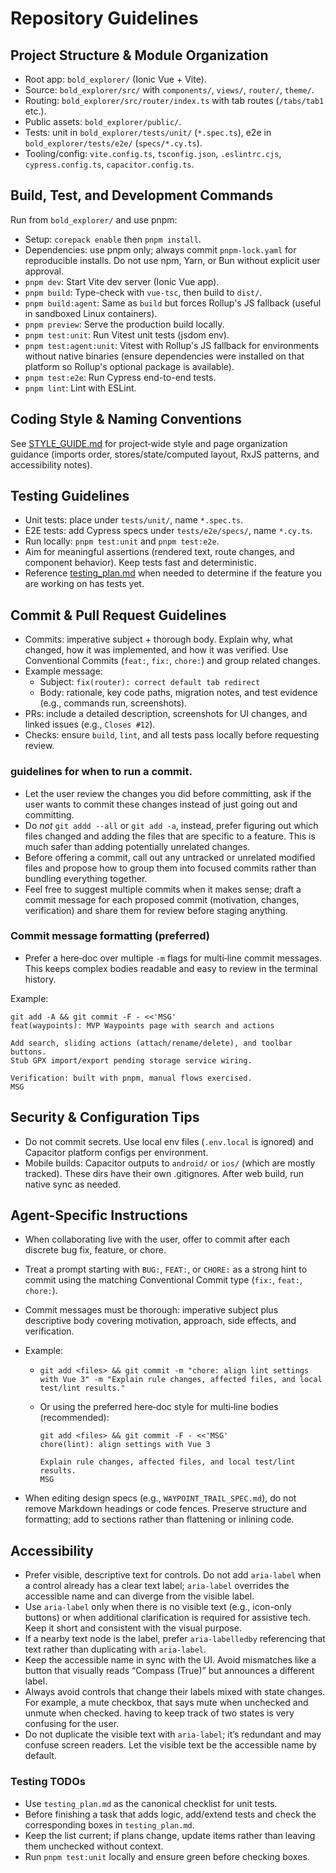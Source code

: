 # Repository Guidelines

## Project Structure & Module Organization

- Root app: `bold_explorer/` (Ionic Vue + Vite).
- Source: `bold_explorer/src/` with `components/`, `views/`, `router/`, `theme/`.
- Routing: `bold_explorer/src/router/index.ts` with tab routes (`/tabs/tab1` etc.).
- Public assets: `bold_explorer/public/`.
- Tests: unit in `bold_explorer/tests/unit/` (`*.spec.ts`), e2e in `bold_explorer/tests/e2e/` (`specs/*.cy.ts`).
- Tooling/config: `vite.config.ts`, `tsconfig.json`, `.eslintrc.cjs`, `cypress.config.ts`, `capacitor.config.ts`.

## Build, Test, and Development Commands

Run from `bold_explorer/` and use pnpm:

- Setup: `corepack enable` then `pnpm install`.
- Dependencies: use pnpm only; always commit `pnpm-lock.yaml` for reproducible installs. Do not use npm, Yarn, or Bun without explicit user approval.
- `pnpm dev`: Start Vite dev server (Ionic Vue app).
- `pnpm build`: Type-check with `vue-tsc`, then build to `dist/`.
- `pnpm build:agent`: Same as `build` but forces Rollup's JS fallback (useful in sandboxed Linux containers).
- `pnpm preview`: Serve the production build locally.
- `pnpm test:unit`: Run Vitest unit tests (jsdom env).
- `pnpm test:agent:unit`: Vitest with Rollup's JS fallback for environments without native binaries (ensure dependencies were installed on that platform so Rollup's optional package is available).
- `pnpm test:e2e`: Run Cypress end-to-end tests.
- `pnpm lint`: Lint with ESLint.

## Coding Style & Naming Conventions

See [STYLE_GUIDE.md](./STYLE_GUIDE.md) for project‑wide style and page organization guidance (imports order, stores/state/computed layout, RxJS patterns, and accessibility notes).

## Testing Guidelines

- Unit tests: place under `tests/unit/`, name `*.spec.ts`.
- E2E tests: add Cypress specs under `tests/e2e/specs/`, name `*.cy.ts`.
- Run locally: `pnpm test:unit` and `pnpm test:e2e`.
- Aim for meaningful assertions (rendered text, route changes, and component behavior). Keep tests fast and deterministic.
- Reference [testing_plan.md](./testing_plan.md) when needed to determine if the feature you are working on has tests yet.

## Commit & Pull Request Guidelines

- Commits: imperative subject + thorough body. Explain why, what changed, how it was implemented, and how it was verified. Use Conventional Commits (`feat:`, `fix:`, `chore:`) and group related changes.
- Example message:
  - Subject: `fix(router): correct default tab redirect`
  - Body: rationale, key code paths, migration notes, and test evidence (e.g., commands run, screenshots).
- PRs: include a detailed description, screenshots for UI changes, and linked issues (e.g., `Closes #12`).
- Checks: ensure `build`, `lint`, and all tests pass locally before requesting review.

### guidelines for when to run a commit.

- Let the user review the changes you did before committing, ask if the user wants to commit these changes instead of just going out and committing.
- Do _not_ `git addd --all` or `git add -a`, instead, prefer figuring out which files changed and adding the files that are specific to a feature. This is much safer than adding potentially unrelated changes.
- Before offering a commit, call out any untracked or unrelated modified files and propose how to group them into focused commits rather than bundling everything together.
- Feel free to suggest multiple commits when it makes sense; draft a commit message for each proposed commit (motivation, changes, verification) and share them for review before staging anything.

### Commit message formatting (preferred)

- Prefer a here‑doc over multiple `-m` flags for multi‑line commit messages. This keeps complex bodies readable and easy to review in the terminal history.

Example:

```
git add -A && git commit -F - <<'MSG'
feat(waypoints): MVP Waypoints page with search and actions

Add search, sliding actions (attach/rename/delete), and toolbar buttons.
Stub GPX import/export pending storage service wiring.

Verification: built with pnpm, manual flows exercised.
MSG
```

## Security & Configuration Tips

- Do not commit secrets. Use local env files (`.env.local` is ignored) and Capacitor platform configs per environment.
- Mobile builds: Capacitor outputs to `android/` or `ios/` (which are mostly tracked). These dirs have their own .gitignores. After web build, run native sync as needed.

## Agent-Specific Instructions

- When collaborating live with the user, offer to commit after each discrete bug fix, feature, or chore.
- Treat a prompt starting with `BUG:`, `FEAT:`, or `CHORE:` as a strong hint to commit using the matching Conventional Commit type (`fix:`, `feat:`, `chore:`).
- Commit messages must be thorough: imperative subject plus descriptive body covering motivation, approach, side effects, and verification.
- Example:
  - `git add <files> && git commit -m "chore: align lint settings with Vue 3" -m "Explain rule changes, affected files, and local test/lint results."`
  - Or using the preferred here‑doc style for multi‑line bodies (recommended):

    ```
    git add <files> && git commit -F - <<'MSG'
    chore(lint): align settings with Vue 3

    Explain rule changes, affected files, and local test/lint results.
    MSG
    ```

- When editing design specs (e.g., `WAYPOINT_TRAIL_SPEC.md`), do not remove Markdown headings or code fences. Preserve structure and formatting; add to sections rather than flattening or inlining code.

## Accessibility

- Prefer visible, descriptive text for controls. Do not add `aria-label` when a control already has a clear text label; `aria-label` overrides the accessible name and can diverge from the visible label.
- Use `aria-label` only when there is no visible text (e.g., icon-only buttons) or when additional clarification is required for assistive tech. Keep it short and consistent with the visual purpose.
- If a nearby text node is the label, prefer `aria-labelledby` referencing that text rather than duplicating with `aria-label`.
- Keep the accessible name in sync with the UI. Avoid mismatches like a button that visually reads “Compass (True)” but announces a different label.
- Always avoid controls that change their labels mixed with state changes. For example, a mute checkbox, that says mute when unchecked and unmute when checked. having to keep track of two states is very confusing for the user.
- Do not duplicate the visible text with `aria-label`; it’s redundant and may confuse screen readers. Let the visible text be the accessible name by default.

### Testing TODOs

- Use `testing_plan.md` as the canonical checklist for unit tests.
- Before finishing a task that adds logic, add/extend tests and check the corresponding boxes in `testing_plan.md`.
- Keep the list current; if plans change, update items rather than leaving them unchecked without context.
- Run `pnpm test:unit` locally and ensure green before checking boxes.
